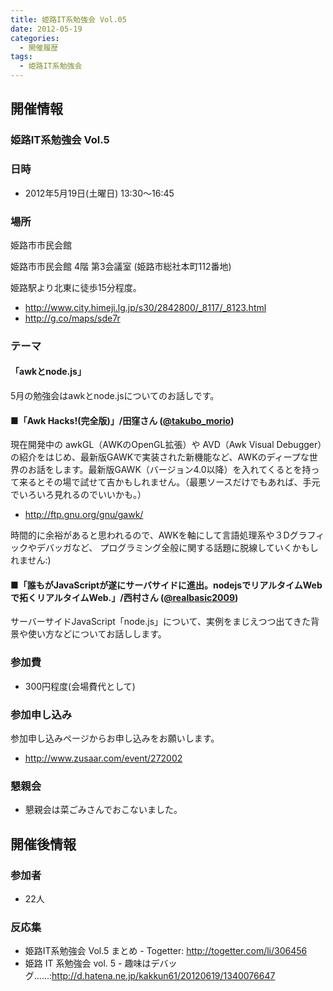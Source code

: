 ```yaml
---
title: 姫路IT系勉強会 Vol.05
date: 2012-05-19
categories:
  - 開催履歴
tags:
  - 姫路IT系勉強会
---
```


開催情報
--------

### 姫路IT系勉強会 Vol.5

### 日時

- 2012年5月19日(土曜日) 13:30～16:45

### 場所

姫路市市民会館

姫路市市民会館 4階 第3会議室 (姫路市総社本町112番地)

姫路駅より北東に徒歩15分程度。

- <http://www.city.himeji.lg.jp/s30/2842800/_8117/_8123.html>
- <http://g.co/maps/sde7r>

### テーマ

#### 「awkとnode.js」

5月の勉強会はawkとnode.jsについてのお話しです。

#### ■「Awk Hacks!(完全版)」/田窪さん ([@takubo\_morio](https://twitter.com/#%21/takubo_morio))

現在開発中の awkGL（AWKのOpenGL拡張）や AVD（Awk Visual Debugger）の紹介をはじめ、最新版GAWKで実装された新機能など、AWKのディープな世界のお話をします。最新版GAWK（バージョン4.0以降）を入れてくるとを持って来るとその場で試せて吉かもしれません。（最悪ソースだけでもあれば、手元でいろいろ見れるのでいいかも。）

- <http://ftp.gnu.org/gnu/gawk/>

時間的に余裕があると思われるので、AWKを軸にして言語処理系や３Dグラフィックやデバッガなど、 プログラミング全般に関する話題に脱線していくかもしれません:)

#### ■「誰もがJavaScriptが遂にサーバサイドに進出。nodejsでリアルタイムWebで拓くリアルタイムWeb.」/西村さん ([@realbasic2009](https://twitter.com/#%21/realbasic2009))

サーバーサイドJavaScript「node.js」について、実例をまじえつつ出てきた背景や使い方などについてお話しします。

### 参加費

- 300円程度(会場費代として)

### 参加申し込み

参加申し込みページからお申し込みをお願いします。

- <http://www.zusaar.com/event/272002>

### 懇親会

- 懇親会は菜ごみさんでおこないました。

開催後情報
----------

### 参加者

- 22人

### 反応集

- 姫路IT系勉強会 Vol.5 まとめ - Togetter: <http://togetter.com/li/306456>
- 姫路 IT 系勉強会 vol. 5 - 趣味はデバッグ……:<http://d.hatena.ne.jp/kakkun61/20120619/1340076647>
